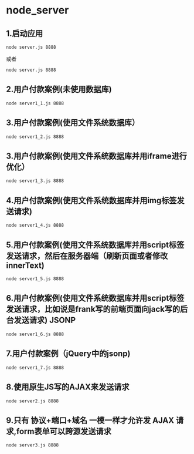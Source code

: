 # node_server
## 1.启动应用
```
node server.js 8888
```
或者
```
node server.js 8888
```
## 2.用户付款案例(未使用数据库)
```
node server1_1.js 8888
```
## 3.用户付款案例(使用文件系统数据库）
```
node server1_2.js 8888
```
## 3.用户付款案例(使用文件系统数据库并用iframe进行优化）
```
node server1_3.js 8888
```
## 4.用户付款案例(使用文件系统数据库并用img标签发送请求)
```
node server1_4.js 8888
```
## 5.用户付款案例(使用文件系统数据库并用script标签发送请求，然后在服务器端（刷新页面或者修改innerText)
```
node server1_5.js 8888
```
## 6.用户付款案例(使用文件系统数据库并用script标签发送请求，比如说是frank写的前端页面向jack写的后台发送请求) **JSONP**
```
node server1_6.js 8888
```
## 7.用户付款案例（jQuery中的jsonp)
```
node server1_7.js 8888
```
## 8.使用原生JS写的AJAX来发送请求
```
node server2.js 8888
```
## 9.只有 协议+端口+域名 一模一样才允许发 AJAX 请求,form表单可以跨源发送请求
```
node server3.js 8888
```
